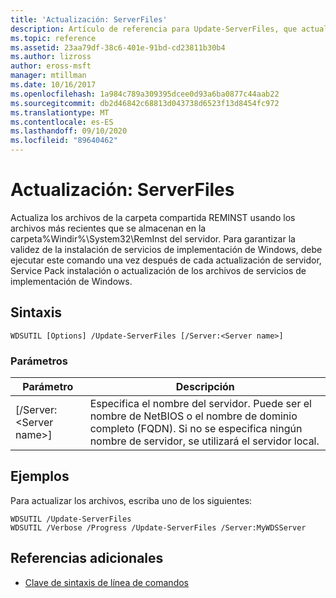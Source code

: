 ```yaml
---
title: 'Actualización: ServerFiles'
description: Artículo de referencia para Update-ServerFiles, que actualiza los archivos de la carpeta compartida REMINST con los archivos más recientes que se almacenan en la carpeta%Windir%\System32\RemInst del servidor.
ms.topic: reference
ms.assetid: 23aa79df-38c6-401e-91bd-cd23811b30b4
ms.author: lizross
author: eross-msft
manager: mtillman
ms.date: 10/16/2017
ms.openlocfilehash: 1a984c789a309395dcee0d93a6ba0877c44aab22
ms.sourcegitcommit: db2d46842c68813d043738d6523f13d8454fc972
ms.translationtype: MT
ms.contentlocale: es-ES
ms.lasthandoff: 09/10/2020
ms.locfileid: "89640462"
---
```

# <a name="update-serverfiles"></a>Actualización: ServerFiles

Actualiza los archivos de la carpeta compartida REMINST usando los archivos más recientes que se almacenan en la carpeta%Windir%\System32\RemInst del servidor. Para garantizar la validez de la instalación de servicios de implementación de Windows, debe ejecutar este comando una vez después de cada actualización de servidor, Service Pack instalación o actualización de los archivos de servicios de implementación de Windows.

## <a name="syntax"></a>Sintaxis

```
WDSUTIL [Options] /Update-ServerFiles [/Server:<Server name>]
```

### <a name="parameters"></a>Parámetros

|Parámetro|Descripción|
|---------|-----------|
|[/Server:\<Server name>]|Especifica el nombre del servidor. Puede ser el nombre de NetBIOS o el nombre de dominio completo (FQDN). Si no se especifica ningún nombre de servidor, se utilizará el servidor local.|

## <a name="examples"></a>Ejemplos

Para actualizar los archivos, escriba uno de los siguientes:
```
WDSUTIL /Update-ServerFiles
WDSUTIL /Verbose /Progress /Update-ServerFiles /Server:MyWDSServer
```

## <a name="additional-references"></a>Referencias adicionales

- [Clave de sintaxis de línea de comandos](command-line-syntax-key.md)